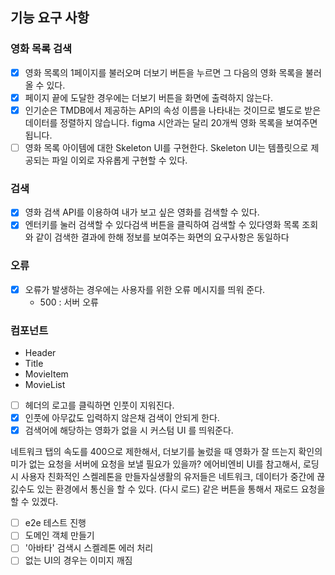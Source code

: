 ## 기능 요구 사항

### 영화 목록 검색

- [x] 영화 목록의 1페이지를 불러오며 더보기 버튼을 누르면 그 다음의 영화 목록을 불러 올 수 있다.
- [x] 페이지 끝에 도달한 경우에는 더보기 버튼을 화면에 출력하지 않는다.
- [x] 인기순은 TMDB에서 제공하는 API의 속성 이름을 나타내는 것이므로 별도로 받은 데이터를 정렬하지 않습니다. figma 시안과는 달리 20개씩 영화 목록을 보여주면 됩니다.
- [ ] 영화 목록 아이템에 대한 Skeleton UI를 구현한다. Skeleton UI는 템플릿으로 제공되는 파일 이외로 자유롭게 구현할 수 있다.

### 검색

- [x] 영화 검색 API를 이용하여 내가 보고 싶은 영화를 검색할 수 있다.
- [x] 엔터키를 눌러 검색할 수 있다검색 버튼을 클릭하여 검색할 수 있다영화 목록 조회와 같이 검색한 결과에 한해 정보를 보여주는 화면의 요구사항은 동일하다

### 오류

- [x] 오류가 발생하는 경우에는 사용자를 위한 오류 메시지를 띄워 준다.
  - 500 : 서버 오류

### 컴포넌트

- Header
- Title
- MovieItem
- MovieList

- [ ] 헤더의 로고를 클릭하면 인풋이 지워진다.
- [x] 인풋에 아무값도 입력하지 않은채 검색이 안되게 한다.
- [x] 검색어에 해당하는 영화가 없을 시 커스텀 UI 를 띄워준다.

네트워크 탭의 속도를 400으로 제한해서, 더보기를 눌렀을 때 영화가 잘 뜨는지 확인의미가 없는 요청을 서버에 요청을 보낼 필요가 있을까? 에어비엔비 UI를 참고해서, 로딩시 사용자 친화적인 스켈레톤을 만들자실생활의 유저들은 네트워크, 데이터가 중간에 끊긼수도 있는 환경에서 통신을 할 수 있다. (다시 로드) 같은 버튼을 통해서 재로드 요청을 할 수 있겠다.

- [ ] e2e 테스트 진행
- [ ] 도메인 객체 만들기
- [ ] '아바타' 검색시 스켈레톤 에러 처리
- [ ] 없는 UI의 경우는 이미지 깨짐
